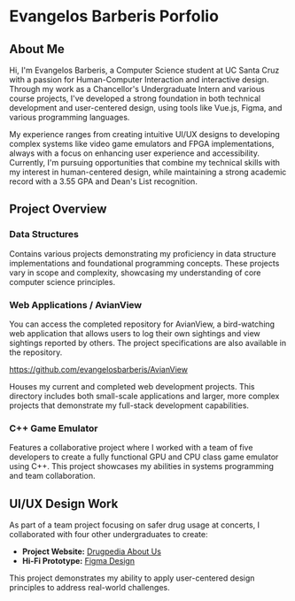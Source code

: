 # Evangelos Barberis Porfolio

## About Me
Hi, I'm Evangelos Barberis, a Computer Science student at UC Santa Cruz with a passion for Human-Computer Interaction and interactive design. Through my work as a Chancellor's Undergraduate Intern and various course projects, I've developed a strong foundation in both technical development and user-centered design, using tools like Vue.js, Figma, and various programming languages.

My experience ranges from creating intuitive UI/UX designs to developing complex systems like video game emulators and FPGA implementations, always with a focus on enhancing user experience and accessibility. Currently, I'm pursuing opportunities that combine my technical skills with my interest in human-centered design, while maintaining a strong academic record with a 3.55 GPA and Dean's List recognition.

## Project Overview

### Data Structures
Contains various projects demonstrating my proficiency in data structure implementations and foundational programming concepts. These projects vary in scope and complexity, showcasing my understanding of core computer science principles.

### Web Applications / AvianView
You can access the completed repository for AvianView, a bird-watching web application that allows users to log their own sightings and view sightings reported by others. The project specifications are also available in the repository. 

https://github.com/evangelosbarberis/AvianView 

Houses my current and completed web development projects. This directory includes both small-scale applications and larger, more complex projects that demonstrate my full-stack development capabilities.

### C++ Game Emulator
Features a collaborative project where I worked with a team of five developers to create a fully functional GPU and CPU class game emulator using C++. This project showcases my abilities in systems programming and team collaboration.

## UI/UX Design Work
As part of a team project focusing on safer drug usage at concerts, I collaborated with four other undergraduates to create:

- **Project Website:** [Drugpedia About Us](https://sites.google.com/ucsc.edu/drugpedia/about-us?authuser=0)
- **Hi-Fi Prototype:** [Figma Design](https://www.figma.com/design/CPw9lznfBSRkwfc5m0fEzu/Hi-fi-prototype?node-id=0-1)

This project demonstrates my ability to apply user-centered design principles to address real-world challenges.


